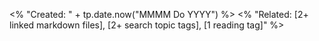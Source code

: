 








<% "Created: " + tp.date.now("MMMM Do YYYY") %>
<% "Related: [2+ linked markdown files], [2+ search topic tags], [1 reading tag]" %>